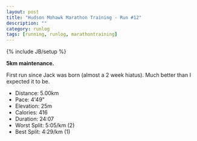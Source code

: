 ```yaml
---
layout: post
title: "Hudson Mohawk Marathon Training - Run #12"
description: ""
category: runlog
tags: [running, runlog, marathontraining]
---
```

{% include JB/setup %}

**5km maintenance.**

First run since Jack was born (almost a 2 week hiatus).
Much better than I expected it to be.

+ Distance: 5.00km
+ Pace: 4'49"
+ Elevation: 25m
+ Calories: 416
+ Duration: 24:07
+ Worst Split: 5:05/km (2)
+ Best Split: 4:29/km (1)
